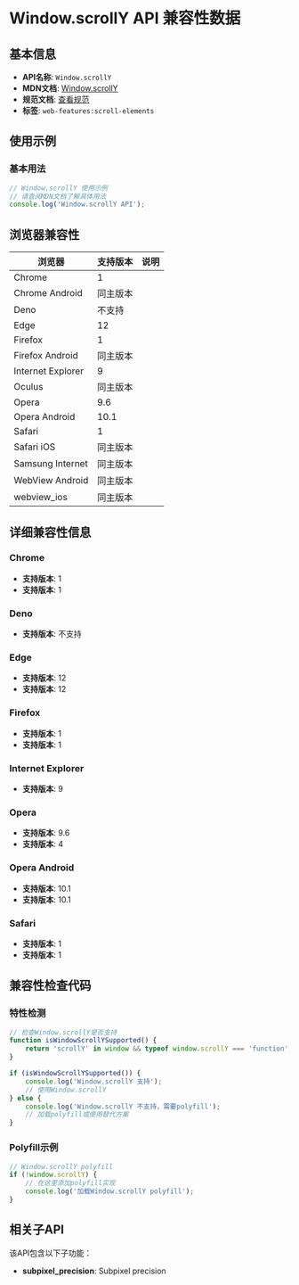 # Window.scrollY API 兼容性数据

## 基本信息

- **API名称**: `Window.scrollY`
- **MDN文档**: [Window.scrollY](https://developer.mozilla.org/docs/Web/API/Window/scrollY)
- **规范文档**: [查看规范](https://drafts.csswg.org/cssom-view/#dom-window-scrolly)
- **标签**: `web-features:scroll-elements`

## 使用示例

### 基本用法

```javascript
// Window.scrollY 使用示例
// 请查阅MDN文档了解具体用法
console.log('Window.scrollY API');
```

## 浏览器兼容性

| 浏览器 | 支持版本 | 说明 |
|--------|----------|------|
| Chrome | 1 |  |
| Chrome Android | 同主版本 |  |
| Deno | 不支持 |  |
| Edge | 12 |  |
| Firefox | 1 |  |
| Firefox Android | 同主版本 |  |
| Internet Explorer | 9 |  |
| Oculus | 同主版本 |  |
| Opera | 9.6 |  |
| Opera Android | 10.1 |  |
| Safari | 1 |  |
| Safari iOS | 同主版本 |  |
| Samsung Internet | 同主版本 |  |
| WebView Android | 同主版本 |  |
| webview_ios | 同主版本 |  |

## 详细兼容性信息

### Chrome

- **支持版本**: 1
- **支持版本**: 1

### Deno

- **支持版本**: 不支持

### Edge

- **支持版本**: 12
- **支持版本**: 12

### Firefox

- **支持版本**: 1
- **支持版本**: 1

### Internet Explorer

- **支持版本**: 9

### Opera

- **支持版本**: 9.6
- **支持版本**: 4

### Opera Android

- **支持版本**: 10.1
- **支持版本**: 10.1

### Safari

- **支持版本**: 1
- **支持版本**: 1

## 兼容性检查代码

### 特性检测

```javascript
// 检查Window.scrollY是否支持
function isWindowScrollYSupported() {
    return 'scrollY' in window && typeof window.scrollY === 'function';
}

if (isWindowScrollYSupported()) {
    console.log('Window.scrollY 支持');
    // 使用Window.scrollY
} else {
    console.log('Window.scrollY 不支持，需要polyfill');
    // 加载polyfill或使用替代方案
}
```

### Polyfill示例

```javascript
// Window.scrollY polyfill
if (!window.scrollY) {
    // 在这里添加polyfill实现
    console.log('加载Window.scrollY polyfill');
}
```

## 相关子API

该API包含以下子功能：

- **subpixel_precision**: Subpixel precision

